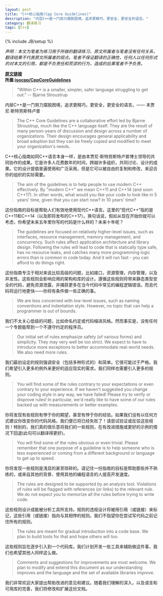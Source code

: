 ```yaml
---
layout: post
title: "C++核心指南(Cpp Core Guidelines)"
description: "内层C++是一门努力摆脱困境，追求更精巧，更安全，更安全的语言。"
category: 翻译练习
tags: [C++]
---
```


{% include JB/setup %}

*声明：本文为笔者为练习用于所做的翻译练习，原文所属者与笔者没有任何关系，翻译结果不代表原文所属者的观点。笔者不保证翻译的正确性，任何人以任何形式的对本文的引用，都是不负责任和荒谬的行为，造成的后果笔者不予负责。*


**[原文链接](https://github.com/isocpp/CppCoreGuidelines/blob/dde3cc5c20d85f0f0186d85e20eb62c80e296ed7/README.md)**  
**所属:[isocpp/CppCoreGuidelines](https://github.com/isocpp/CppCoreGuidelines/)**  

> "Within C++ is a smaller, simpler, safer language struggling to get out." -- Bjarne Stroustrup  

内层C++是一门努力摆脱困境，追求更精巧，更安全，更安全的语言。—— 本贾尼·斯特劳斯特卢普  

> The C++ Core Guidelines are a collaborative effort led by Bjarne Stroustrup, much like the C++ language itself. They are the result of many person-years of discussion and design across a number of organizations. Their design encourages general applicability and broad adoption but they can be freely copied and modified to meet your organization's needs.  

C++核心指南如同C++语言本身一样，是由本贾尼·斯特劳斯特卢普博士领导的共同协作的成果。它是许多人花费数年的时间，跨越许多组织，共同讨论、设计的成果。它的设计提倡普遍使用和广泛采用，但是它可以被自由的复制和修改，来迎合你的组织的实际需要。  

> The aim of the guidelines is to help people to use modern C++ effectively. By "modern C++" we mean C++11 and C++14 (and soon C++17). In other words, what would you like your code to look like in 5 years' time, given that you can start now? In 10 years' time?  

 这份指南的目标是帮助人们有效地使用现代C++语言。这里的“现代C++”指的是C++11和C++14（以及即将发布的C++17）。换句话说，假如从现在开始你就可以考虑，你希望未来五年里你写的代码是什么样的？未来十年呢？  

> The guidelines are focused on relatively higher-level issues, such as interfaces, resource management, memory management, and concurrency. Such rules affect application architecture and library design. Following the rules will lead to code that is statically type safe, has no resource leaks, and catches many more programming logic errors than is common in code today. And it will run fast - you can afford to do things right.  

这份指南专注于相对来说比较高级的问题，比如接口，资源管理，内存管理，以及并发性。这些规则会影响应用的架构和库的设计。遵循这些规则将带来静态类型安全的代码，避免资源泄露，并捕获更多在当今代码中常见的编程逻辑错误。而且代码将运行地更快——你将有条件做一些正确的事。  

> We are less concerned with low-level issues, such as naming conventions and indentation style. However, no topic that can help a programmer is out of bounds.

我们不太关心低级的问题，比如命名约定或代码缩进风格。然而事实是，没有任何一个专题能帮到一个不遵守约定的程序员。  

> Our initial set of rules emphasize safety (of various forms) and simplicity. They may very well be too strict. We expect to have to introduce more exceptions to better accommodate real-world needs. We also need more rules.  

我们最初设定的规则强调安全（包括多种形式的）和简单。它很可能过于严格。我们希望引入更多的例外来更好的适应现实的需求。我们同样也需要引入更多的规则。  

> You will find some of the rules contrary to your expectations or even contrary to your experience. If we haven't suggested you change your coding style in any way, we have failed! Please try to verify or disprove rules! In particular, we'd really like to have some of our rules backed up with measurements or better examples.

你将发现有些规则有悖于你的期望，甚至有悖于你的经验。如果我们没有以任何方式建议你改变你的代码风格，我们便已将已经失败了！请尝试验证或反驳这些规则！特别的，我们真的很乐意将我们的一些规则，在有改进措施或更好的示例的情况下回退(此句可以翻译得更好)。 

> You will find some of the rules obvious or even trivial. Please remember that one purpose of a guideline is to help someone who is less experienced or coming from a different background or language to get up to speed.  

你将发现一些规则是浅显的甚至琐碎的。请记住一份指南的目标是帮助那些并不熟练的，或来自其他的背景、使用其他的编程语言的人提高开发速度。  

> The rules are designed to be supported by an analysis tool. Violations of rules will be flagged with references (or links) to the relevant rule. We do not expect you to memorize all the rules before trying to write code.  

这些规则设计成能被分析工具所支持。规则的违规设计将被用引用（或链接）来标记，这些引用（或链接）指向与其相悖的规则。我们不指望你在尝试写代码之前记住所有的规则。  

> The rules are meant for gradual introduction into a code base. We plan to build tools for that and hope others will too.  

这些规则旨在逐步引入到一个代码库。我们计划开发一些工具来辅助做这件事，我们也希望其他人同样这么做。  

> Comments and suggestions for improvements are most welcome. We plan to modify and extend this document as our understanding improves and the language and the set of available libraries improve.

我们非常欢迎大家提出帮助改进的意见和建议。随着我们理解的深入，以及语言和可用库的完善，我们将修改和扩展这份文档。

